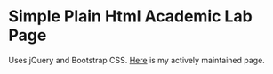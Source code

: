 # Simple Plain Html Academic Lab Page

Uses jQuery and Bootstrap CSS.
[Here](https://junweilab./) is my actively maintained page.
